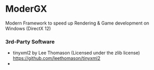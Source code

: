 # ModerGX
Modern Framework to speed up Rendering &amp; Game development on Windows (DirectX 12)

### 3rd-Party Software

- tinyxml2 by Lee Thomason (Licensed under the zlib license)
  https://github.com/leethomason/tinyxml2
- 
